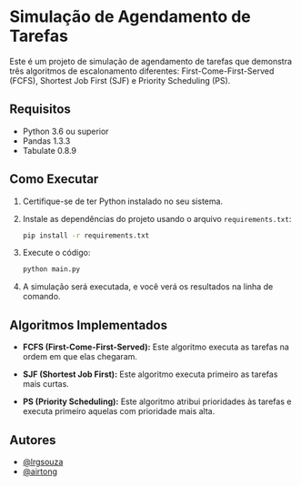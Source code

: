 # Simulação de Agendamento de Tarefas

Este é um projeto de simulação de agendamento de tarefas que demonstra três algoritmos de escalonamento diferentes: First-Come-First-Served (FCFS), Shortest Job First (SJF) e Priority Scheduling (PS).

## Requisitos

- Python 3.6 ou superior
- Pandas 1.3.3
- Tabulate 0.8.9

## Como Executar

1. Certifique-se de ter Python instalado no seu sistema.
2. Instale as dependências do projeto usando o arquivo `requirements.txt`:
    ```bash
    pip install -r requirements.txt
    ```
3. Execute o código:
    ```bash
    python main.py
    ```

4. A simulação será executada, e você verá os resultados na linha de comando.

## Algoritmos Implementados

- **FCFS (First-Come-First-Served):** Este algoritmo executa as tarefas na ordem em que elas chegaram.

- **SJF (Shortest Job First):** Este algoritmo executa primeiro as tarefas mais curtas.

- **PS (Priority Scheduling):** Este algoritmo atribui prioridades às tarefas e executa primeiro aquelas com prioridade mais alta.

## Autores

- [@lrgsouza](https://github.com/lrgsouza/)
- [@airtong](https://github.com/airtong/)